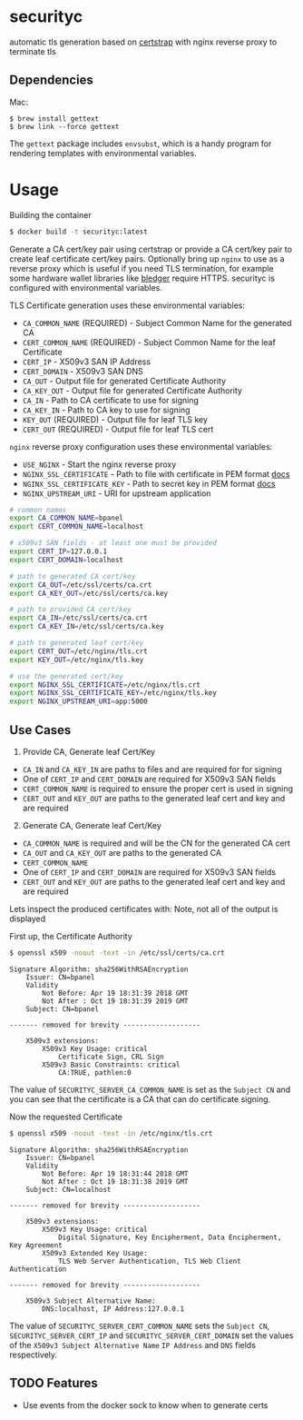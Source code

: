 # securityc

automatic tls generation based on [certstrap](https://github.com/square/certstrap)
with nginx reverse proxy to terminate tls

## Dependencies

Mac:

```
$ brew install gettext
$ brew link --force gettext
```

The `gettext` package includes `envsubst`, which is a handy program
for rendering templates with environmental variables.

# Usage

Building the container

```bash
$ docker build -t securityc:latest
```

Generate a CA cert/key pair using certstrap or provide a CA cert/key pair to
create leaf certificate cert/key pairs.
Optionally bring up `nginx` to use as a reverse proxy which is useful
if you need TLS termination, for example some hardware
wallet libraries like [bledger](https://github.com/bcoin-org/bledger) require HTTPS.
securityc is configured with environmental variables. 

TLS Certificate generation uses these environmental variables:

- `CA_COMMON_NAME` (REQUIRED) - Subject Common Name for the generated CA
- `CERT_COMMON_NAME` (REQUIRED) - Subject Common Name for the leaf Certificate
- `CERT_IP` - X509v3 SAN IP Address
- `CERT_DOMAIN` - X509v3 SAN DNS
- `CA_OUT` - Output file for generated Certificate Authority
- `CA_KEY_OUT` - Output file for generated Certificate Authority
- `CA_IN` - Path to CA certificate to use for signing
- `CA_KEY_IN` - Path to CA key to use for signing
- `KEY_OUT` (REQUIRED) - Output file for leaf TLS key
- `CERT_OUT` (REQUIRED) - Output file for leaf TLS cert

`nginx` reverse proxy configuration uses these environmental variables:

- `USE_NGINX` - Start the nginx reverse proxy
- `NGINX_SSL_CERTIFICATE` - Path to file with certificate in PEM format [docs](https://nginx.org/en/docs/http/ngx_http_ssl_module.html#ssl_certificate)
- `NGINX_SSL_CERTIFICATE_KEY` - Path to secret key in PEM format [docs](https://nginx.org/en/docs/http/ngx_http_ssl_module.html#ssl_certificate_key)
- `NGINX_UPSTREAM_URI` - URI for upstream application

```bash
# common names
export CA_COMMON_NAME=bpanel
export CERT_COMMON_NAME=localhost

# x509v3 SAN fields - at least one must be provided
export CERT_IP=127.0.0.1
export CERT_DOMAIN=localhost

# path to generated CA cert/key
export CA_OUT=/etc/ssl/certs/ca.crt
export CA_KEY_OUT=/etc/ssl/certs/ca.key

# path to provided CA cert/key
export CA_IN=/etc/ssl/certs/ca.crt
export CA_KEY_IN=/etc/ssl/certs/ca.key

# path to generated leaf cert/key
export CERT_OUT=/etc/nginx/tls.crt
export KEY_OUT=/etc/nginx/tls.key

# use the generated cert/key
export NGINX_SSL_CERTIFICATE=/etc/nginx/tls.crt
export NGINX_SSL_CERTIFICATE_KEY=/etc/nginx/tls.key
export NGINX_UPSTREAM_URI=app:5000
```

## Use Cases

1. Provide CA, Generate leaf Cert/Key
  - `CA_IN` and `CA_KEY_IN` are paths to files and are required for for signing
  - One of `CERT_IP` and `CERT_DOMAIN` are required for X509v3 SAN fields
  - `CERT_COMMON_NAME` is required to ensure the proper cert is used in signing
  - `CERT_OUT` and `KEY_OUT` are paths to the generated leaf cert and key and are required
2. Generate CA, Generate leaf Cert/Key
  - `CA_COMMON_NAME` is required and will be the CN for the generated CA cert
  - `CA_OUT` and `CA_KEY_OUT` are paths to the generated CA
  - `CERT_COMMON_NAME` 
  - One of `CERT_IP` and `CERT_DOMAIN` are required for X509v3 SAN fields
  - `CERT_OUT` and `KEY_OUT` are paths to the generated leaf cert and key and are required


Lets inspect the produced certificates with:
Note, not all of the output is displayed

First up, the Certificate Authority

```bash
$ openssl x509 -noout -text -in /etc/ssl/certs/ca.crt
```

```
Signature Algorithm: sha256WithRSAEncryption
    Issuer: CN=bpanel
    Validity
        Not Before: Apr 19 18:31:39 2018 GMT
        Not After : Oct 19 18:31:39 2019 GMT
    Subject: CN=bpanel

------- removed for brevity -------------------

    X509v3 extensions:
        X509v3 Key Usage: critical
            Certificate Sign, CRL Sign
        X509v3 Basic Constraints: critical
            CA:TRUE, pathlen:0
```

The value of `SECURITYC_SERVER_CA_COMMON_NAME`
is set as the `Subject CN` and you can see that the certificate is a CA that
can do certificate signing.


Now the requested Certificate

```bash
$ openssl x509 -noout -text -in /etc/nginx/tls.crt
```

```
Signature Algorithm: sha256WithRSAEncryption
    Issuer: CN=bpanel
    Validity
        Not Before: Apr 19 18:31:44 2018 GMT
        Not After : Oct 19 18:31:38 2019 GMT
    Subject: CN=localhost

------- removed for brevity -------------------

    X509v3 extensions:
        X509v3 Key Usage: critical
            Digital Signature, Key Encipherment, Data Encipherment, Key Agreement
        X509v3 Extended Key Usage:
            TLS Web Server Authentication, TLS Web Client Authentication

------- removed for brevity -------------------

    X509v3 Subject Alternative Name:
        DNS:localhost, IP Address:127.0.0.1
```

The value of `SECURITYC_SERVER_CERT_COMMON_NAME` sets the `Subject CN`, 
`SECURITYC_SERVER_CERT_IP` and `SECURITYC_SERVER_CERT_DOMAIN` set the values
of the `X509v3 Subject Alternative Name` `IP Address` and `DNS` fields
respectively.

## TODO Features

- Use events from the docker sock to know when to generate certs


